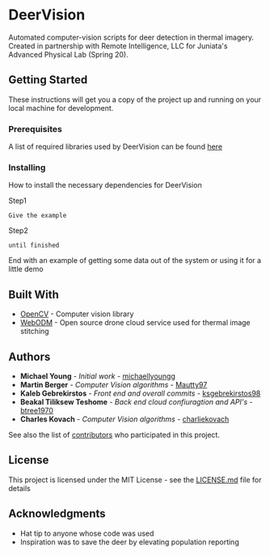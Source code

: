 # DeerVision
Automated computer-vision scripts for deer detection in thermal imagery. Created in partnership with Remote Intelligence, LLC for Juniata's Advanced Physical Lab (Spring 20).


## Getting Started

These instructions will get you a copy of the project up and running on your local machine for development.

### Prerequisites

A list of required libraries used by DeerVision can be found [here](https://github.com/michaellyoungg/DeerVision/blob/master/requirements.txt)



### Installing

How to install the necessary dependencies for DeerVision

Step1

```
Give the example
```

Step2

```
until finished
```

End with an example of getting some data out of the system or using it for a little demo


## Built With

* [OpenCV](https://opencv.org/) - Computer vision library
* [WebODM](https://www.opendronemap.org/webodm/) - Open source drone cloud service used for thermal image stitching

## Authors

* **Michael Young** - *Initial work* - [michaellyoungg](https://github.com/michaellyoungg)
* **Martin Berger** - *Computer Vision algorithms* - [Mautty97](https://github.com/Mautty97)
* **Kaleb Gebrekirstos** - *Front end and overall commits* - [ksgebrekirstos98](https://github.com/ksgebrekirstos98)
* **Beakal Tiliksew Teshome** - *Back end cloud confiuragtion and API's* - [btree1970](https://github.com/btree1970)
* **Charles Kovach** - *Computer Vision algorithms* - [charliekovach](https://github.com/charliekovach)

See also the list of [contributors](https://github.com/michaellyoungg/DeerVision/graphs/contributors) who participated in this project.

## License

This project is licensed under the MIT License - see the [LICENSE.md](https://github.com/michaellyoungg/DeerVision/blob/master/LICENSE) file for details

## Acknowledgments

* Hat tip to anyone whose code was used
* Inspiration was to save the deer by elevating population reporting

